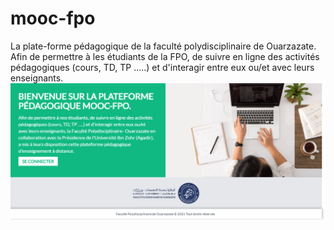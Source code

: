 # mooc-fpo
La plate-forme pédagogique de la faculté polydisciplinaire de Ouarzazate.
Afin de permettre à les étudiants de la FPO, de suivre en ligne des activités pédagogiques (cours, TD, TP …..) et d'interagir entre eux ou/et avec leurs enseignants.
![Image of Yaktocat](Github_Images/homepage.png)
